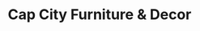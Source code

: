 ---
title: "Cap City Furniture & Decor"
url: /columbus/cap-city-furniture-und-decor/
shop: Möbel
---